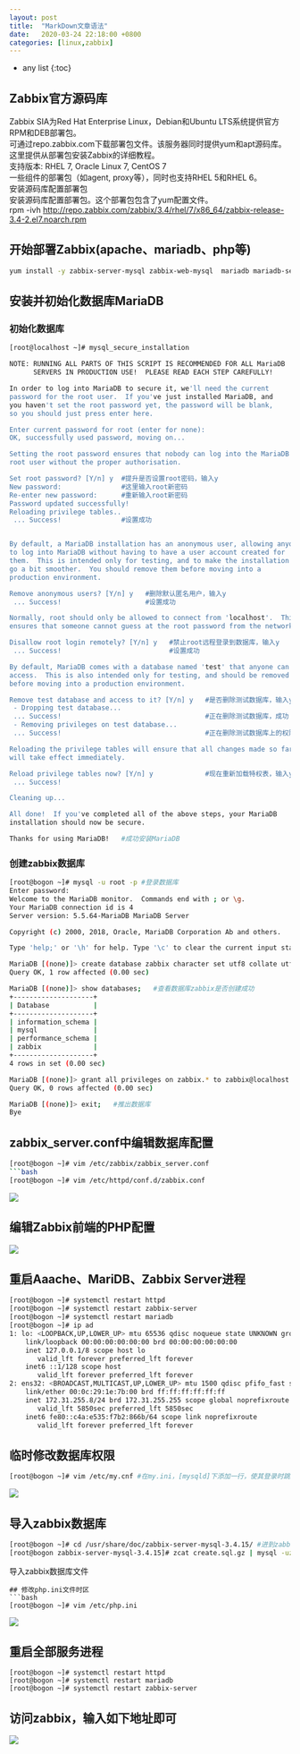 ```yaml
---
layout: post
title:  "MarkDown文章语法"
date:   2020-03-24 22:18:00 +0800
categories: [linux,zabbix]
---
```

* any list
{:toc}

## Zabbix官方源码库
Zabbix SIA为Red Hat Enterprise Linux，Debian和Ubuntu LTS系统提供官方RPM和DEB部署包。  
可通过repo.zabbix.com下载部署包文件。该服务器同时提供yum和apt源码库。这里提供从部署包安装Zabbix的详细教程。  
支持版本: RHEL 7, Oracle Linux 7, CentOS 7  
一些组件的部署包（如agent, proxy等），同时也支持RHEL 5和RHEL 6。   
安装源码库配置部署包  
安装源码库配置部署包。这个部署包包含了yum配置文件。  
rpm -ivh http://repo.zabbix.com/zabbix/3.4/rhel/7/x86_64/zabbix-release-3.4-2.el7.noarch.rpm
## 开始部署Zabbix(apache、mariadb、php等)  
```bash
yum install -y zabbix-server-mysql zabbix-web-mysql  mariadb mariadb-server httpd
```
## 安装并初始化数据库MariaDB
### 初始化数据库  
```bash
[root@localhost ~]# mysql_secure_installation

NOTE: RUNNING ALL PARTS OF THIS SCRIPT IS RECOMMENDED FOR ALL MariaDB
      SERVERS IN PRODUCTION USE!  PLEASE READ EACH STEP CAREFULLY!

In order to log into MariaDB to secure it, we'll need the current
password for the root user.  If you've just installed MariaDB, and
you haven't set the root password yet, the password will be blank,
so you should just press enter here.

Enter current password for root (enter for none):
OK, successfully used password, moving on...

Setting the root password ensures that nobody can log into the MariaDB
root user without the proper authorisation.

Set root password? [Y/n] y  #提升是否设置root密码，输入y
New password:               #这里输入root新密码
Re-enter new password:      #重新输入root新密码
Password updated successfully!
Reloading privilege tables..
 ... Success!               #设置成功


By default, a MariaDB installation has an anonymous user, allowing anyone
to log into MariaDB without having to have a user account created for
them.  This is intended only for testing, and to make the installation
go a bit smoother.  You should remove them before moving into a
production environment.

Remove anonymous users? [Y/n] y   #删除默认匿名用户，输入y
 ... Success!                     #设置成功

Normally, root should only be allowed to connect from 'localhost'.  This
ensures that someone cannot guess at the root password from the network.

Disallow root login remotely? [Y/n] y   #禁止root远程登录到数据库，输入y
 ... Success!                           #设置成功

By default, MariaDB comes with a database named 'test' that anyone can
access.  This is also intended only for testing, and should be removed
before moving into a production environment.

Remove test database and access to it? [Y/n] y   #是否删除测试数据库，输入y
 - Dropping test database...
 ... Success!                                    #正在删除测试数据库，成功
 - Removing privileges on test database...
 ... Success!                                    #正在删除测试数据库上的权限，成功

Reloading the privilege tables will ensure that all changes made so far
will take effect immediately.

Reload privilege tables now? [Y/n] y             #现在重新加载特权表，输入y
 ... Success!

Cleaning up...

All done!  If you've completed all of the above steps, your MariaDB
installation should now be secure.

Thanks for using MariaDB!   #成功安装MariaDB
```
### 创建zabbix数据库  
```bash
[root@bogon ~]# mysql -u root -p #登录数据库
Enter password:
Welcome to the MariaDB monitor.  Commands end with ; or \g.
Your MariaDB connection id is 4
Server version: 5.5.64-MariaDB MariaDB Server

Copyright (c) 2000, 2018, Oracle, MariaDB Corporation Ab and others.

Type 'help;' or '\h' for help. Type '\c' to clear the current input statement.

MariaDB [(none)]> create database zabbix character set utf8 collate utf8_bin;   #创建数据库zabbix
Query OK, 1 row affected (0.00 sec)

MariaDB [(none)]> show databases;   #查看数据库zabbix是否创建成功
+--------------------+
| Database           |
+--------------------+
| information_schema |
| mysql              |
| performance_schema |
| zabbix             |
+--------------------+
4 rows in set (0.00 sec)

MariaDB [(none)]> grant all privileges on zabbix.* to zabbix@localhost identified by 'qaz123!@#';   开启zabbix数据库权限，并设置账户zabbix和密码qaz123!@#
Query OK, 0 rows affected (0.00 sec)

MariaDB [(none)]> exit;   #推出数据库
Bye
```
## zabbix_server.conf中编辑数据库配置
```bash
[root@bogon ~]# vim /etc/zabbix/zabbix_server.conf
```bash  
[root@bogon ~]# vim /etc/httpd/conf.d/zabbix.conf
```
![](/static/img/posts/zabbix/zabbix01.png)    
## 编辑Zabbix前端的PHP配置  
![](/static/img/posts/zabbix/zabbix02.png)  
## 重启Aaache、MariDB、Zabbix Server进程
```bash
[root@bogon ~]# systemctl restart httpd
[root@bogon ~]# systemctl restart zabbix-server
[root@bogon ~]# systemctl restart mariadb
[root@bogon ~]# ip ad
1: lo: <LOOPBACK,UP,LOWER_UP> mtu 65536 qdisc noqueue state UNKNOWN group default qlen 1000
    link/loopback 00:00:00:00:00:00 brd 00:00:00:00:00:00
    inet 127.0.0.1/8 scope host lo
       valid_lft forever preferred_lft forever
    inet6 ::1/128 scope host
       valid_lft forever preferred_lft forever
2: ens32: <BROADCAST,MULTICAST,UP,LOWER_UP> mtu 1500 qdisc pfifo_fast state UP group default qlen 1000
    link/ether 00:0c:29:1e:7b:00 brd ff:ff:ff:ff:ff:ff
    inet 172.31.255.8/24 brd 172.31.255.255 scope global noprefixroute dynamic ens32
       valid_lft 5850sec preferred_lft 5850sec
    inet6 fe80::c4a:e535:f7b2:866b/64 scope link noprefixroute
       valid_lft forever preferred_lft forever
```   
## 临时修改数据库权限
```bash
[root@bogon ~]# vim /etc/my.cnf #在my.ini，[mysqld]下添加一行，使其登录时跳过权限检查
```
![](/static/img/posts/zabbix/zabbix03.png)  
## 导入zabbix数据库
```bash
[root@bogon ~]# cd /usr/share/doc/zabbix-server-mysql-3.4.15/ #进到zabbix目录
[root@bogon zabbix-server-mysql-3.4.15]# zcat create.sql.gz | mysql -uzabbix zabbix
```
导入zabbix数据库文件
```  
## 修改php.ini文件时区
```bash
[root@bogon ~]# vim /etc/php.ini
```
![](/static/img/posts/zabbix/zabbix05.png)    
## 重启全部服务进程
```#!/usr/bin/env bash
[root@bogon ~]# systemctl restart httpd
[root@bogon ~]# systemctl restart mariadb
[root@bogon ~]# systemctl restart zabbix-server
```
## 访问zabbix，输入如下地址即可  
![](/static/img/posts/zabbix/zabbix04.png)  
